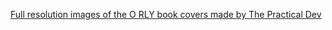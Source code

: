 [Full resolution images of the O RLY book covers made by The Practical Dev](https://github.com/thepracticaldev/orly-full-res)
